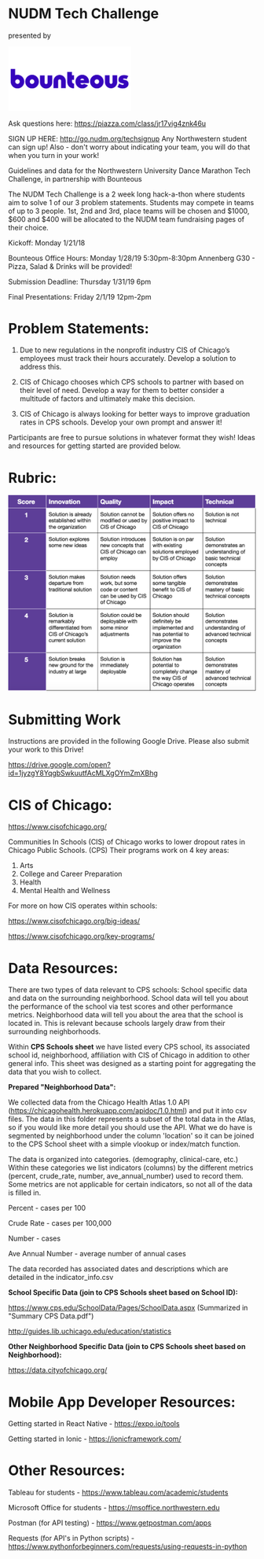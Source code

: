 # NUDM Tech Challenge
presented by

<img src="images/bounteous.png" alt="drawing" width="250"/>

Ask questions here: https://piazza.com/class/jr17vig4znk46u

SIGN UP HERE: http://go.nudm.org/techsignup
Any Northwestern student can sign up! Also - don't worry about indicating your team, you will do that when you turn in your work!

Guidelines and data for the Northwestern University Dance Marathon Tech Challenge, in partnership with Bounteous

The NUDM Tech Challenge is a 2 week long hack-a-thon where students aim to solve 1 of our 3 problem statements. Students may compete in teams of up to 3 people. 1st, 2nd and 3rd, place teams will be chosen and $1000, $600 and $400 will be allocated to the NUDM team fundraising pages of their choice.

Kickoff: Monday 1/21/18

Bounteous Office Hours: Monday 1/28/19 5:30pm-8:30pm Annenberg G30 - Pizza, Salad & Drinks will be provided!

Submission Deadline: Thursday 1/31/19 6pm

Final Presentations: Friday 2/1/19 12pm-2pm

# Problem Statements:

1. Due to new regulations in the nonprofit industry CIS of Chicago’s employees must track their hours accurately. Develop a solution to address this.

2. CIS of Chicago chooses which CPS schools to partner with based on their level of need. Develop a way for them to better consider a multitude of factors and ultimately make this decision.

3. CIS of Chicago is always looking for better ways to improve graduation rates in CPS schools. Develop your own prompt and answer it!

Participants are free to pursue solutions in whatever format they wish! Ideas and resources for getting started are provided below.

# Rubric:

![](images/rubric.png)

# Submitting Work

Instructions are provided in the following Google Drive. Please also submit your work to this Drive!

https://drive.google.com/open?id=1jyzgY8YqgbSwkuutfAcMLXgOYmZmXBhg

# CIS of Chicago:

https://www.cisofchicago.org/

Communities In Schools (CIS) of Chicago works to lower dropout rates in Chicago Public Schools. (CPS) Their programs work on 4 key areas:

1. Arts
2. College and Career Preparation
3. Health
4. Mental Health and Wellness

For more on how CIS operates within schools:

https://www.cisofchicago.org/big-ideas/

https://www.cisofchicago.org/key-programs/

# Data Resources:

There are two types of data relevant to CPS schools: School specific data and data on the surrounding neighborhood. School data will tell you about the performance of the school via test scores and other performance metrics. Neighborhood data will tell you about the area that the school is located in. This is relevant because schools largely draw from their surrounding neighborhoods.

Within **CPS Schools sheet** we have listed every CPS school, its associated school id, neighborhood, affiliation with CIS of Chicago in addition to other general info. This sheet was designed as a starting point
for aggregating the data that you wish to collect.

**Prepared "Neighborhood Data":**

We collected data from the Chicago Health Atlas 1.0 API (https://chicagohealth.herokuapp.com/apidoc/1.0.html) and put it into csv files. The data in this folder represents a subset of the total data in the Atlas, so if you would like more detail you should use the API. What we do have is segmented by neighborhood under the column 'location' so it can be joined to the CPS School sheet with a simple vlookup or index/match function.

The data is organized into categories. (demography, clinical-care, etc.) Within these categories we list indicators (columns) by the different metrics (percent, crude_rate, number, ave_annual_number) used to record them. Some metrics are not applicable for certain indicators, so not all of the data is filled in. 

Percent - cases per 100

Crude Rate - cases per 100,000

Number - cases

Ave Annual Number - average number of annual cases

The data recorded has associated dates and descriptions which are detailed in the indicator_info.csv

**School Specific Data (join to CPS Schools sheet based on School ID):**

https://www.cps.edu/SchoolData/Pages/SchoolData.aspx (Summarized in "Summary CPS Data.pdf")

http://guides.lib.uchicago.edu/education/statistics

**Other Neighborhood Specific Data (join to CPS Schools sheet based on Neighborhood):**

https://data.cityofchicago.org/

# Mobile App Developer Resources:

Getting started in React Native - https://expo.io/tools

Getting started in Ionic - https://ionicframework.com/

# Other Resources:

Tableau for students - https://www.tableau.com/academic/students

Microsoft Office for students - https://msoffice.northwestern.edu

Postman (for API testing) - https://www.getpostman.com/apps

Requests (for API's in Python scripts) - https://www.pythonforbeginners.com/requests/using-requests-in-python

